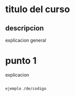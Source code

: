 # titulo del curso

## descripcion

explicacion general

# punto 1

explicacion

```

ejemplo /de/codigo

```